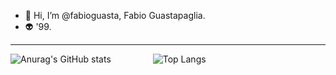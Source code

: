 - 👋 Hi, I’m @fabioguasta, Fabio Guastapaglia. 
- 👽 '99.
------------------------------------------------------------------------------------------------------------------------------------

![Anurag's GitHub stats](https://github-readme-stats.vercel.app/api?username=fabioguasta&show_icons=true&theme=tokyonight&hide_rank=true) &nbsp;&nbsp;&nbsp;&nbsp;&nbsp;&nbsp;&nbsp;&nbsp;&nbsp;&nbsp;&nbsp;&nbsp;&nbsp;&nbsp;&nbsp; ![Top Langs](https://github-readme-stats.vercel.app/api/top-langs/?username=fabioguasta&layout=compact&theme=tokyonight)

 
